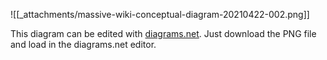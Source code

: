 ![[_attachments/massive-wiki-conceptual-diagram-20210422-002.png]]

This diagram can be edited with [diagrams.net](https://www.diagrams.net/). Just download  the PNG file and load in the diagrams.net editor.